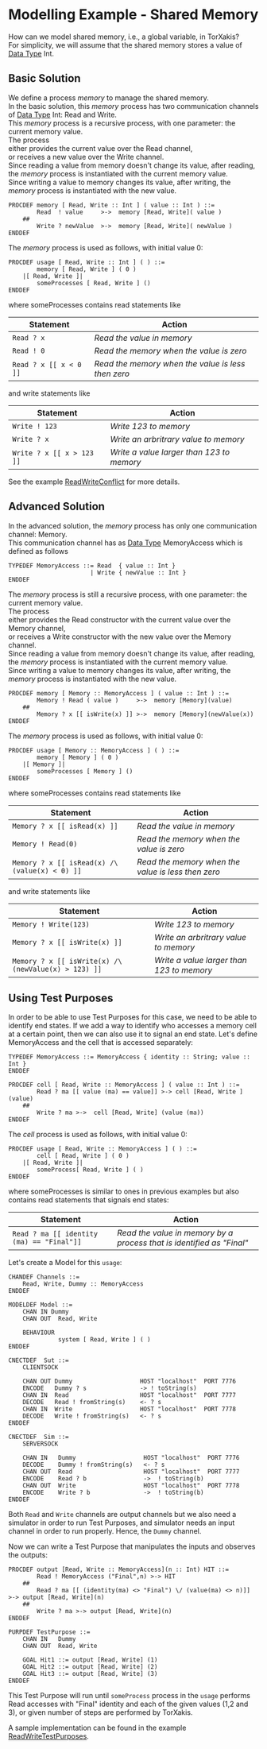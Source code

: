 # Modelling Example - Shared Memory

How can we model shared memory, i.e., a global variable, in TorXakis?  
For simplicity, we will assume that the shared memory stores a value of [Data Type](Data_Type) Int.

## Basic Solution

We define a process _memory_ to manage the shared memory.  
In the basic solution, this _memory_ process has two communication channels of [Data Type](Data_Type) Int: Read and Write.  
This _memory_ process is a recursive process, with one parameter: the current memory value.  
The process  
either provides the current value over the Read channel,  
or receives a new value over the Write channel.  
Since reading a value from memory doesn't change its value, after reading, the _memory_ process is instantiated with the current memory value.  
Since writing a value to memory changes its value, after writing, the _memory_ process is instantiated with the new value.  
```
PROCDEF memory [ Read, Write :: Int ] ( value :: Int ) ::=
        Read  ! value     >->  memory [Read, Write]( value )
    ##
        Write ? newValue  >->  memory [Read, Write]( newValue )
ENDDEF
```
The _memory_ process is used as follows, with initial value 0:  
```
PROCDEF usage [ Read, Write :: Int ] ( ) ::=
        memory [ Read, Write ] ( 0 )
    |[ Read, Write ]|
        someProcesses [ Read, Write ] ()
ENDDEF
```

where someProcesses contains read statements like

| Statement | Action |
|-|-|
| `Read ? x` | _Read the value in memory_ |
| `Read ! 0` | _Read the memory when the value is zero_ |
| `Read ? x [[ x < 0 ]]` | _Read the memory when the value is less then zero_ |

and write statements like

| Statement | Action |
|-|-|
| `Write ! 123` | _Write 123 to memory_ |
| `Write ? x` | _Write an arbritrary value to memory_ |
| `Write ? x [[ x > 123 ]]` | _Write a value larger than 123 to memory_ |

See the example [ReadWriteConflict](https://github.com/TorXakis/TorXakis/tree/develop/examps/ReadWriteConflict) for more details.

## Advanced Solution

In the advanced solution, the _memory_ process has only one communication channel: Memory.  
This communication channel has as [Data Type](Data_Type) MemoryAccess which is defined as follows  
```
TYPEDEF MemoryAccess ::= Read  { value :: Int }
                       | Write { newValue :: Int }
ENDDEF
```
The _memory_ process is still a recursive process, with one parameter: the current memory value.  
The process  
either provides the Read constructor with the current value over the Memory channel,  
or receives a Write constructor with the new value over the Memory channel.  
Since reading a value from memory doesn't change its value, after reading, the _memory_ process is instantiated with the current memory value.  
Since writing a value to memory changes its value, after writing, the _memory_ process is instantiated with the new value.  
```
PROCDEF memory [ Memory :: MemoryAccess ] ( value :: Int ) ::=
        Memory ! Read ( value )     >->  memory [Memory](value)
    ##
        Memory ? x [[ isWrite(x) ]] >->  memory [Memory](newValue(x))
ENDDEF
```
The _memory_ process is used as follows, with initial value 0:
```
PROCDEF usage [ Memory :: MemoryAccess ] ( ) ::=
        memory [ Memory ] ( 0 )
    |[ Memory ]|
        someProcesses [ Memory ] ()
ENDDEF
```
where someProcesses contains read statements like

| Statement | Action |
|-|-|
| `Memory ? x [[ isRead(x) ]]` | _Read the value in memory_ |
| `Memory ! Read(0)` | _Read the memory when the value is zero_ |
| `Memory ? x [[ isRead(x) /\ (value(x) < 0) ]]` | _Read the memory when the value is less then zero_ |

and write statements like

| Statement | Action |
|-|-|
| `Memory ! Write(123)` | _Write 123 to memory_ |
| `Memory ? x [[ isWrite(x) ]]` | _Write an arbritrary value to memory_ |
| `Memory ? x [[ isWrite(x) /\ (newValue(x) > 123) ]]` | _Write a value larger than 123 to memory_ |

## Using Test Purposes

In order to be able to use Test Purposes for this case, we need to be able to identify end states.
If we add a way to identify who accesses a memory cell at a certain point, then we can also use it to signal an end state.
Let's define  MemoryAccess and the cell that is accessed separately:
```
TYPEDEF MemoryAccess ::= MemoryAccess { identity :: String; value :: Int }
ENDDEF

PROCDEF cell [ Read, Write :: MemoryAccess ] ( value :: Int ) ::=
        Read ? ma [[ value (ma) == value]] >-> cell [Read, Write ] (value)
    ##
        Write ? ma >->  cell [Read, Write] (value (ma))
ENDDEF
```

The _cell_ process is used as follows, with initial value 0:  
```
PROCDEF usage [ Read, Write :: MemoryAccess ] ( ) ::=
        cell [ Read, Write ] ( 0 )
    |[ Read, Write ]|
        someProcess[ Read, Write ] ( )
ENDDEF
```
where someProcesses is similar to ones in previous examples but also contains read statements that signals end states:

| Statement | Action |
|-|-|
| `Read ? ma [[ identity (ma) == "Final"]]` | _Read the value in memory by a process that is identified as "Final"_ |

Let's create a Model for this `usage`:
```
CHANDEF Channels ::=
    Read, Write, Dummy :: MemoryAccess
ENDDEF

MODELDEF Model ::=
    CHAN IN Dummy
    CHAN OUT  Read, Write
		
	BEHAVIOUR
              system [ Read, Write ] ( )
ENDDEF

CNECTDEF  Sut ::=
    CLIENTSOCK

    CHAN OUT Dummy                   HOST "localhost"  PORT 7776
    ENCODE   Dummy ? s               -> ! toString(s)
    CHAN IN  Read                    HOST "localhost"  PORT 7777
    DECODE   Read ! fromString(s)    <- ? s
    CHAN IN  Write                   HOST "localhost"  PORT 7778
    DECODE   Write ! fromString(s)   <- ? s
ENDDEF

CNECTDEF  Sim ::=
    SERVERSOCK

    CHAN IN   Dummy                   HOST "localhost"  PORT 7776
    DECODE    Dummy ! fromString(s)   <- ? s
    CHAN OUT  Read                    HOST "localhost"  PORT 7777
    ENCODE    Read ? b                ->  ! toString(b)
    CHAN OUT  Write                   HOST "localhost"  PORT 7778
    ENCODE    Write ? b               ->  ! toString(b)
ENDDEF
```
Both `Read` and `Write` channels are output channels but we also need a simulator in order to run Test Purposes, and simulator needs an input channel
in order to run properly. Hence, the `Dummy` channel.

Now we can write a Test Purpose that manipulates the inputs and observes the outputs:

```
PROCDEF output [Read, Write :: MemoryAccess](n :: Int) HIT ::=
        Read ! MemoryAccess ("Final",n) >-> HIT
    ##
        Read ? ma [[ (identity(ma) <> "Final") \/ (value(ma) <> n)]] >-> output [Read, Write](n)
    ##
        Write ? ma >-> output [Read, Write](n)
ENDDEF

PURPDEF TestPurpose ::= 
    CHAN IN   Dummy
    CHAN OUT  Read, Write

    GOAL Hit1 ::= output [Read, Write] (1)
    GOAL Hit2 ::= output [Read, Write] (2)
    GOAL Hit3 ::= output [Read, Write] (3)
ENDDEF
```
This Test Purpose will run until `someProcess` process in the `usage` performs Read accesses with "Final" identity and each of the given values (1,2 and 3), or given number of steps are performed by TorXakis.

A sample implementation can be found in the example [ReadWriteTestPurposes](https://github.com/TorXakis/TorXakis/blob/develop/examps/ReadWriteConflict/ReadWriteTestPurposes.txs).
